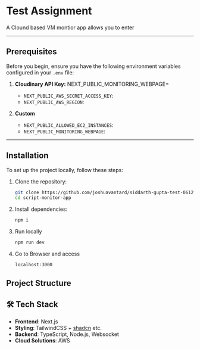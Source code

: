 # Test Assignment

A Clound based VM montior app allows you to enter 

---

## Prerequisites

Before you begin, ensure you have the following environment variables configured in your `.env` file:

1. **Cloudinary API Key:**
NEXT_PUBLIC_MONITORING_WEBPAGE=
   - `NEXT_PUBLIC_AWS_SECRET_ACCESS_KEY`: 
   - `NEXT_PUBLIC_AWS_REGION`: 

2. **Custom**
   -  `NEXT_PUBLIC_ALLOWED_EC2_INSTANCES`:
   - `NEXT_PUBLIC_MONITORING_WEBPAGE`: 
---

## Installation

To set up the project locally, follow these steps:

1. Clone the repository:

   ```bash
   git clone https://github.com/joshuavantard/siddarth-gupta-test-061224.git
   cd script-monitor-app

2.	Install dependencies:
    
    ```bash
    npm i

3. Run locally
   ```bash
   npm run dev
4. Go to Browser and access 
    ```bash
   localhost:3000


## Project Structure


  
## 🛠️ Tech Stack

-   **Frontend**: Next.js
-   **Styling**: TailwindCSS + [shadcn](https://shadcn.dev/) etc.
-   **Backend**: TypeScript, Node.js, Websocket
- **Cloud Solutions**: AWS

   


